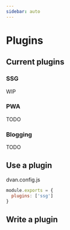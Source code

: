 ```yaml
---
sidebar: auto
---
```


# Plugins

## Current plugins
### SSG
WIP

### PWA
TODO

### Blogging
TODO

## Use a plugin
dvan.config.js
```js
module.exports = {
  plugins: ['ssg']
}
```

## Write a plugin
